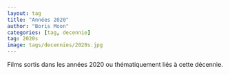 ```yaml
---
layout: tag
title: "Années 2020"
author: "Boris Moon"
categories: [tag, decennie]
tag: 2020s
image: tags/decennies/2020s.jpg
---
```


Films sortis dans les années 2020 ou thématiquement liés à cette décennie.
